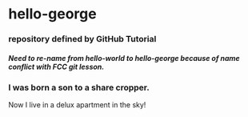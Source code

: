 # hello-george
### repository defined by GitHub Tutorial
##### Need to re-name from hello-world to hello-george because of name conflict with FCC git lesson.

### I was born a son to a share cropper.
Now I live in a delux apartment in the sky!
